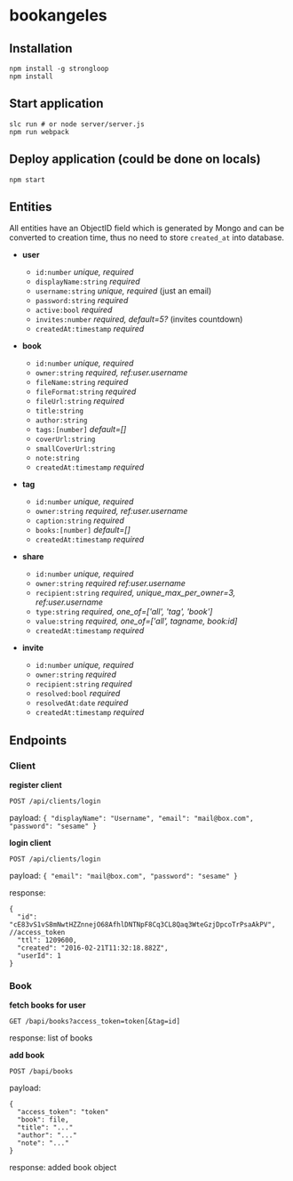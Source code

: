 # bookangeles

## Installation
```
npm install -g strongloop
npm install
```

## Start application
```
slc run # or node server/server.js
npm run webpack
```

## Deploy application (could be done on locals)
```
npm start
```

## Entities

All entities have an ObjectID field which is generated by Mongo and can be converted to creation time, thus no need to store `created_at` into database.

- **user**
  - `id:number` *unique, required*
  - `displayName:string` *required*
  - `username:string` *unique, required* (just an email)
  - `password:string` *required*
  - `active:bool` *required*
  - `invites:number` *required, default=5?* (invites countdown)
  - `createdAt:timestamp` *required*

- **book**
  - `id:number` *unique, required*
  - `owner:string` *required, ref:user.username*
  - `fileName:string` *required*
  - `fileFormat:string` *required*
  - `fileUrl:string` *required*
  - `title:string` 
  - `author:string` 
  - `tags:[number]` *default=[]*
  - `coverUrl:string`
  - `smallCoverUrl:string`
  - `note:string`
  - `createdAt:timestamp` *required*

- **tag**
  - `id:number` *unique, required*
  - `owner:string` *required, ref:user.username* 
  - `caption:string` *required*
  - `books:[number]` *default=[]*
  - `createdAt:timestamp` *required*
  
- **share**
  - `id:number` *unique, required*
  - `owner:string` *required ref:user.username*
  - `recipient:string` *required, unique_max_per_owner=3, ref:user.username*
  - `type:string` *required, one_of=['all', 'tag', 'book']*
  - `value:string` *required, one_of=['all', tagname, book:id]*
  - `createdAt:timestamp` *required*

- **invite**
  - `id:number` *unique, required*
  - `owner:string` *required*
  - `recipient:string` *required*
  - `resolved:bool` *required*
  - `resolvedAt:date` *required*
  - `createdAt:timestamp` *required*

## Endpoints

### Client

**register client**

`POST /api/clients/login`

payload: `{ "displayName": "Username", "email": "mail@box.com", "password": "sesame" }`

**login client**

`POST /api/clients/login`

payload: `{ "email": "mail@box.com", "password": "sesame" }`

response:

	{
	  "id": "cE83vS1vS8mNwtHZZnnejO68AfhlDNTNpF8Cq3CL8Qaq3WteGzjDpcoTrPsaAkPV", //access_token
	  "ttl": 1209600,
	  "created": "2016-02-21T11:32:18.882Z",
	  "userId": 1
	}


### Book

**fetch books for user**

`GET /bapi/books?access_token=token[&tag=id]`

response: list of books

**add book**

`POST /bapi/books`

payload:

	{ 
	  "access_token": "token"
	  "book": file,
	  "title": "..."
	  "author": "..."
	  "note": "..."
	}

response: added book object




